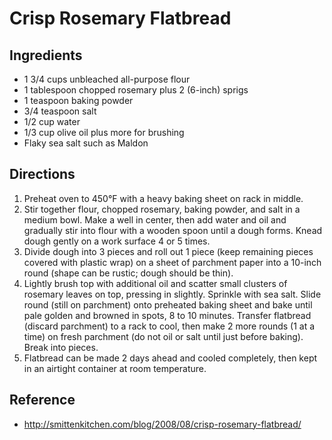 # Crisp Rosemary Flatbread

## Ingredients
* 1 3/4 cups unbleached all-purpose flour
* 1 tablespoon chopped rosemary plus 2 (6-inch) sprigs
* 1 teaspoon baking powder
* 3/4 teaspoon salt
* 1/2 cup water
* 1/3 cup olive oil plus more for brushing
* Flaky sea salt such as Maldon

## Directions
1. Preheat oven to 450°F with a heavy baking sheet on rack in middle.
2. Stir together flour, chopped rosemary, baking powder, and salt in a medium bowl. Make a well in center, then add water and oil and gradually stir into flour with a wooden spoon until a dough forms. Knead dough gently on a work surface 4 or 5 times.
3. Divide dough into 3 pieces and roll out 1 piece (keep remaining pieces covered with plastic wrap) on a sheet of parchment paper into a 10-inch round (shape can be rustic; dough should be thin).
4. Lightly brush top with additional oil and scatter small clusters of rosemary leaves on top, pressing in slightly. Sprinkle with sea salt. Slide round (still on parchment) onto preheated baking sheet and bake until pale golden and browned in spots, 8 to 10 minutes. Transfer flatbread (discard parchment) to a rack to cool, then make 2 more rounds (1 at a time) on fresh parchment (do not oil or salt until just before baking). Break into pieces.
5. Flatbread can be made 2 days ahead and cooled completely, then kept in an airtight container at room temperature.

## Reference
* http://smittenkitchen.com/blog/2008/08/crisp-rosemary-flatbread/
